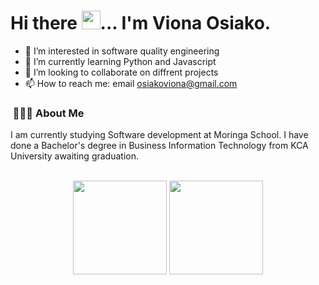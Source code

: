 
# Hi there <img src="https://user-images.githubusercontent.com/61727167/114547962-cecc6b80-9c67-11eb-9697-b1c5a8c8ff46.gif" width="30px">... I'm Viona Osiako.
- 👀 I’m interested in software quality engineering
- 🌱 I’m currently learning Python and Javascript
- 💞️ I’m looking to collaborate on diffrent projects
- 📫 How to reach me: email osiakoviona@gmail.com

<!---
vionaosiako/vionaosiako is a ✨ special ✨ repository because its `README.md` (this file) appears on your GitHub profile.
You can click the Preview link to take a look at your changes.
--->

<h3> &nbsp;👩🏾‍💻 About Me </h3>

I am currently studying Software development at Moringa School. I have done a Bachelor's degree in Business Information Technology from KCA University awaiting graduation.


<br>
<div align="center">
  <img height="150rem" width="auto" src="https://github-readme-stats.vercel.app/api?username=vionaosiako&show_icons=true&theme=tokyonight&include_all_commits=true&count_private=true"/>
  <img height="150rem" width="auto"  src="https://github-readme-stats.vercel.app/api/top-langs/?username=vionaosiako&layout=compact&langs_count=7&theme=tokyonight"/>
</div>
<br>
<br>
